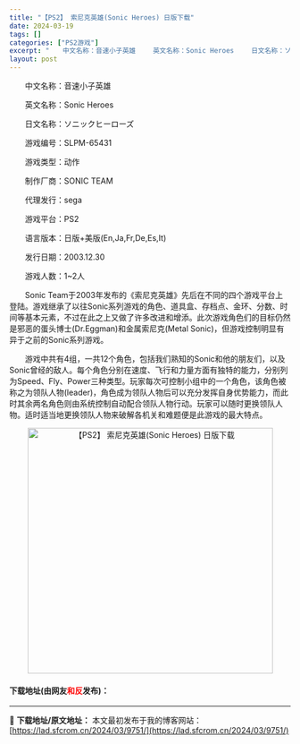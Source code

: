 ```yaml
---
title: "【PS2】 索尼克英雄(Sonic Heroes) 日版下载"
date: 2024-03-19
tags: []
categories: ["PS2游戏"]
excerpt: "　　中文名称：音速小子英雄 　　英文名称：Sonic Heroes 　　日文名称：ソニックヒーローズ 　　游戏编号：SLPM-65431 　　游戏类型：动作 　　制作厂商：SONIC TEAM 　　代理发行：sega 　　游戏平台：PS2 　　语言版本：日版+美版(En,Ja,Fr,De,Es,It&hellip;"
layout: post
---
```


 <p>　　中文名称：音速小子英雄</p> <p>　　英文名称：Sonic Heroes</p> <p>　　日文名称：ソニックヒーローズ</p> <p>　　游戏编号：SLPM-65431</p> <p>　　游戏类型：动作</p> <p>　　制作厂商：SONIC TEAM</p> <p>　　代理发行：sega</p> <p>　　游戏平台：PS2</p> <p>　　语言版本：日版+美版(En,Ja,Fr,De,Es,It)</p> <p>　　发行日期：2003.12.30</p> <p>　　游戏人数：1~2人</p> <p>　　Sonic Team于2003年发布的《索尼克英雄》先后在不同的四个游戏平台上登陆。游戏继承了以往Sonic系列游戏的角色、道具盒、存档点、金环、分数、时间等基本元素，不过在此之上又做了许多改进和增添。此次游戏角色们的目标仍然是邪恶的蛋头博士(Dr.Eggman)和金属索尼克(Metal Sonic)，但游戏控制明显有异于之前的Sonic系列游戏。</p> <p>　　游戏中共有4组，一共12个角色，包括我们熟知的Sonic和他的朋友们，以及Sonic曾经的敌人。每个角色分别在速度、飞行和力量方面有独特的能力，分别列为Speed、Fly、Power三种类型。玩家每次可控制小组中的一个角色，该角色被称之为领队人物(leader)，角色成为领队人物后可以充分发挥自身优势能力，而此时其余两名角色则由系统控制自动配合领队人物行动。玩家可以随时更换领队人物。适时适当地更换领队人物来破解各机关和难题便是此游戏的最大特点。</p> <p align="center"><img align="" border="0" src="https://lad.sfcrom.cn/wp-content/uploads/2024/03/20240319_65f998c499bcb.jpg" width="439" alt="【PS2】 索尼克英雄(Sonic Heroes) 日版下载" /></p> <p><h4>下载地址(由网友<font color="red">和反</font>发布)：</h4></p> 

---
📖 **下载地址/原文地址：** 本文最初发布于我的博客网站：[https://lad.sfcrom.cn/2024/03/9751/](https://lad.sfcrom.cn/2024/03/9751/)
